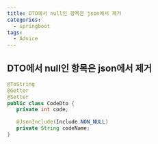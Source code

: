 ```yaml
---
title: DTO에서 null인 항목은 json에서 제거
categories:
  - springboot
tags: 
  - Advice
---
```


## DTO에서 null인 항목은 json에서 제거
 ```java
@ToString
@Getter
@Setter
public class CodeDto {
    private int code;

    @JsonInclude(Include.NON_NULL)
    private String codeName;
}
```
